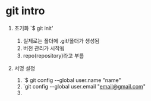 # git intro

1. 초기화 `$ git init'

   1.  실제로는 폴더에 .git/폴더가 생성됨
   2.  버전 관리가 시작됨
   3. repo(repository)라고 부름

2. 서명 설정 

   1. `$ git config --global user.name "name"
   2. `git config --global user.email "email@gmail.com"
   3. 

   

   

   

